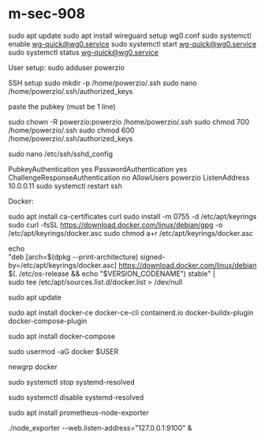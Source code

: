 # m-sec-908


sudo apt update
sudo apt install wireguard
setup wg0.conf
sudo systemctl enable wg-quick@wg0.service
sudo systemctl start wg-quick@wg0.service
sudo systemctl status wg-quick@wg0.service


User setup:
sudo adduser powerzio

SSH setup
sudo mkdir -p /home/powerzio/.ssh
sudo nano /home/powerzio/.ssh/authorized_keys

paste the pubkey (must be 1 line)

sudo chown -R powerzio:powerzio /home/powerzio/.ssh
sudo chmod 700 /home/powerzio/.ssh
sudo chmod 600 /home/powerzio/.ssh/authorized_keys

sudo nano /etc/ssh/sshd_config

PubkeyAuthentication yes
PasswordAuthentication yes
ChallengeResponseAuthentication no
AllowUsers powerzio
ListenAddress 10.0.0.11
sudo systemctl restart ssh


Docker:

 sudo apt install ca-certificates curl
 sudo install -m 0755 -d /etc/apt/keyrings
 sudo curl -fsSL https://download.docker.com/linux/debian/gpg -o /etc/apt/keyrings/docker.asc
 sudo chmod a+r /etc/apt/keyrings/docker.asc

 echo \
  "deb [arch=$(dpkg --print-architecture) signed-by=/etc/apt/keyrings/docker.asc] https://download.docker.com/linux/debian \
  $(. /etc/os-release && echo "$VERSION_CODENAME") stable" | \
  sudo tee /etc/apt/sources.list.d/docker.list > /dev/null

sudo apt update

 sudo apt install docker-ce docker-ce-cli containerd.io docker-buildx-plugin docker-compose-plugin

 sudo apt install docker-compose

 sudo usermod -aG docker $USER

 newgrp docker

 sudo systemctl stop systemd-resolved

 sudo systemctl disable systemd-resolved

 sudo apt install prometheus-node-exporter

 ./node_exporter --web.listen-address="127.0.0.1:9100" &